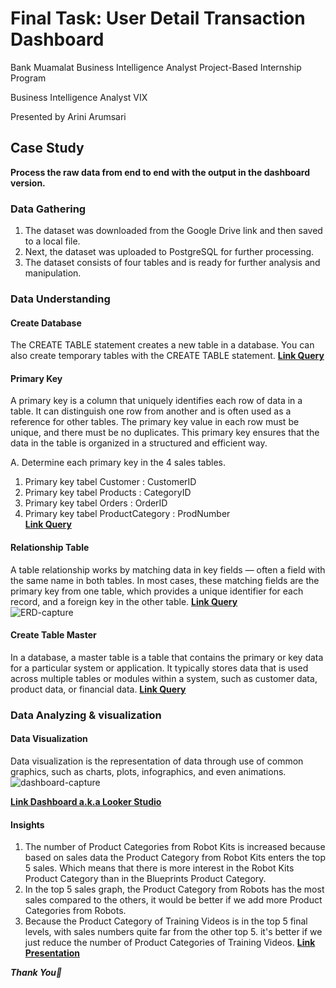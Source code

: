 # Final Task: User Detail Transaction Dashboard
Bank Muamalat Business Intelligence Analyst Project-Based Internship Program

Business Intelligence Analyst VIX

Presented by Arini Arumsari


## Case Study
**Process the raw data from end to end with the output in the dashboard version.**


### Data Gathering
1. The dataset was downloaded from the Google Drive link and then saved to a local file.
2. Next, the dataset was uploaded to PostgreSQL for further processing.
3. The dataset consists of four tables and is ready for further analysis and manipulation.


### Data Understanding
#### Create Database
The CREATE TABLE statement creates a new table in a database. You can also create temporary tables with the CREATE TABLE statement.
**[Link Query](https://github.com/ariniamsr/Project-Based-Internship-Business-Intelligence-Analyst-by-Rakamin-Academy/blob/main/Query_SQL/1.%20Create%20Database.sql)**


#### Primary Key
A primary key is a column that uniquely identifies each row of data in a table. It can distinguish one row from another and is often used as a reference for other tables. The primary key value in each row must be unique, and there must be no duplicates. This primary key ensures that the data in the table is organized in a structured and efficient way.

A. Determine each primary key in the 4 sales tables. <br>
1. Primary key tabel Customer : CustomerID <br>
2. Primary key tabel Products : CategoryID <br>
3. Primary key tabel Orders : OrderID <br>
4. Primary key tabel ProductCategory : ProdNumber <br>
**[Link Query](https://github.com/ariniamsr/Project-Based-Internship-Business-Intelligence-Analyst-by-Rakamin-Academy/blob/main/Query_SQL/2.%20Primary%20Key.sql)**

#### Relationship Table <br>
A table relationship works by matching data in key fields — often a field with the same name in both tables. In most cases, these matching fields are the primary key from one table, which provides a unique identifier for each record, and a foreign key in the other table.
**[Link Query](https://github.com/ariniamsr/Project-Based-Internship-Business-Intelligence-Analyst-by-Rakamin-Academy/blob/main/Query_SQL/3.%20Create%20Relationship.sql)** <br>
![ERD-capture](https://github.com/ariniamsr/Project-Based-Internship-Business-Intelligence-Analyst-by-Rakamin-Academy/blob/main/picture/ERD%20.png) <br>


#### Create Table Master <br>
In a database, a master table is a table that contains the primary or key data for a particular system or application. It typically stores data that is used across multiple tables or modules within a system, such as customer data, product data, or financial data.
**[Link Query](https://github.com/ariniamsr/Project-Based-Internship-Business-Intelligence-Analyst-by-Rakamin-Academy/blob/main/Query_SQL/4.%20Create%20Table%20Master.sql
)** <br>


### Data Analyzing & visualization <br>
#### Data Visualization <br>
Data visualization is the representation of data through use of common graphics, such as charts, plots, infographics, and even animations.
![dashboard-capture](https://github.com/ariniamsr/Project-Based-Internship-Business-Intelligence-Analyst-by-Rakamin-Academy/blob/main/picture/Dashboard.png) <br>

**[Link Dashboard a.k.a Looker Studio](https://lookerstudio.google.com/reporting/3b6dff1b-6d81-4a97-a698-4b06e557ad4a)**

#### Insights
1. The number of Product Categories from Robot Kits is increased because based on sales data the Product Category from Robot Kits enters the top 5 sales. Which means that there is more interest in the Robot Kits Product Category than in the Blueprints Product Category. <br>
2. In the top 5 sales graph, the Product Category from Robots has the most sales compared to the others, it would be better if we add more Product Categories from Robots. <br>
3. Because the Product Category of Training Videos is in the top 5 final levels, with sales numbers quite far from the other top 5. it's better if we just reduce the number of Product Categories of Training Videos.
**[Link Presentation](https://github.com/ariniamsr/Project-Based-Internship-Business-Intelligence-Analyst-by-Rakamin-Academy/blob/main/FinalTask_BankMuamalat_BIAnalyst_Arini.pdf)**


***Thank You🌻***

